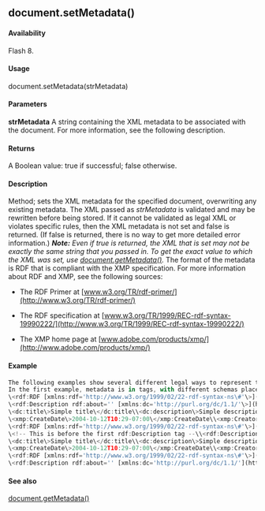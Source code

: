 ## document.setMetadata()

#### Availability

Flash 8.

#### Usage

document.setMetadata(strMetadata)

#### Parameters

**strMetadata** A string containing the XML metadata to be associated with the document. For more information, see the following description.

#### Returns

A Boolean value: true if successful; false otherwise.

#### Description

Method; sets the XML metadata for the specified document, overwriting any existing metadata. The XML passed as *strMetadata* is validated and may be rewritten before being stored. If it cannot be validated as legal XML or violates specific rules, then the XML metadata is not set and false is returned. (If false is returned, there is no way to get more detailed error information.)
***Note:** Even if true is returned, the XML that is set may not be exactly the same string that you passed in. To get the exact value to which the XML was set, use [document.getMetadata()](#_bookmark209).*
The format of the metadata is RDF that is compliant with the XMP specification. For more information about RDF and XMP, see the following sources:

-   The RDF Primer at [www.w3.org/TR/rdf-primer/](http://www.w3.org/TR/rdf-primer/)

-   The RDF specification at [www.w3.org/TR/1999/REC-rdf-syntax-19990222/](http://www.w3.org/TR/1999/REC-rdf-syntax-19990222/)

-   The XMP home page at [www.adobe.com/products/xmp/](http://www.adobe.com/products/xmp/)

#### Example

```javascript
The following examples show several different legal ways to represent the same data. In all of these cases but the second one, if the data were sent to Document.setMetadata(), it would not be rewritten (aside from removing line breaks).
In the first example, metadata is in tags, with different schemas placed in separate rdf:Description tags:
\<rdf:RDF [xmlns:rdf='http://www.w3.org/1999/02/22-rdf-syntax-ns\#'\>](http://www.w3.org/1999/02/22-rdf-syntax-ns#%27)
\<rdf:Description rdf:about='' [xmlns:dc='http://purl.org/dc/1.1/'\>](http://purl.org/dc/1.1/%27)
\<dc:title\>Simple title\</dc:title\\<dc:description\>Simple description\</dc:description\\</rdf:Description\\<rdf:Description rdf:about='' [xmlns:xmp='http://ns.adobe.com/xap/1.0/'\>](http://ns.adobe.com/xap/1.0/%27)
\<xmp:CreateDate\>2004-10-12T10:29-07:00\</xmp:CreateDate\\<xmp:CreatorTool\>Flash Authoring WIN 8,0,0,215\</xmp:CreatorTool\\</rdf:Description\\</rdf:RDF\In the second example, metadata is in tags, but with different schemas all in one rdf:Description tag. This example also includes comments, which will be ignored and discarded by the Document.setMetadata():
\<rdf:RDF [xmlns:rdf='http://www.w3.org/1999/02/22-rdf-syntax-ns\#'\>](http://www.w3.org/1999/02/22-rdf-syntax-ns#%27)
\<!-- This is before the first rdf:Description tag --\\<rdf:Description rdf:about='' [xmlns:dc='http://purl.org/dc/1.1/'\>](http://purl.org/dc/1.1/%27)
\<dc:title\>Simple title\</dc:title\\<dc:description\>Simple description\</dc:description\\</rdf:Description\\<!-- This is between the two rdf:Description tags --\\<rdf:Description rdf:about='' [xmlns:xmp='http://ns.adobe.com/xap/1.0/'\>](http://ns.adobe.com/xap/1.0/%27)
\<xmp:CreateDate\>2004-10-12T10:29-07:00\</xmp:CreateDate\\<xmp:CreatorTool\>Flash Authoring WIN 8,0,0,215\</xmp:CreatorTool\\</rdf:Description\\<!-- This is after the second rdf:Description tag --\\</rdf:RDF\In the third example, metadata is in attributes, and different schemas are all in one rdf:Description tag:
\<rdf:RDF [xmlns:rdf='http://www.w3.org/1999/02/22-rdf-syntax-ns\#'\>](http://www.w3.org/1999/02/22-rdf-syntax-ns#%27)
\<rdf:Description rdf:about='' [xmlns:dc='http://purl.org/dc/1.1/'](http://purl.org/dc/1.1/%27) dc:title='Simple title' dc:description='Simple description' /\\<rdf:Description rdf:about='' [xmlns:xmp='http://ns.adobe.com/xap/1.0/'](http://ns.adobe.com/xap/1.0/%27) xmp:CreateDate='2004-10-12T10:29-07:00' xmp:CreatorTool='Flash Authoring WIN 8,0,0,215' /\\</rdf:RDF\
```
#### See also

[document.getMetadata()](#_bookmark209)
